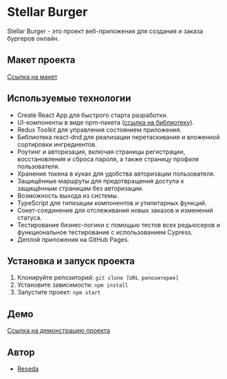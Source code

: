 
# Stellar Burger

Stellar Burger - это проект веб-приложения для создания и заказа бургеров онлайн.

## Макет проекта

[Ссылка на макет](https://www.figma.com/file/tLatiSwpQmOsE3nSReMmqN/React_Bootcamp_%D0%9F%D1%80%D0%BE%D0%B5%D0%BA%D1%82%D0%BD%D1%8B%D0%B5-%D0%B7%D0%B0%D0%B4%D0%B0%D1%87%D0%B8_external_link?type=design&node-id=0-1&mode=design)

## Используемые технологии

- Create React App для быстрого старта разработки.
- UI-компоненты в виде npm-пакета ([ссылка на библиотеку](https://www.npmjs.com/package/@ya.praktikum/react-developer-burger-ui-components)).
- Redux Toolkit для управления состоянием приложения.
- Библиотека react-dnd для реализации перетаскивания и вложенной сортировки ингредиентов.
- Роутинг и авторизация, включая страницы регистрации, восстановления и сброса пароля, а также страницу профиля пользователя.
- Хранение токена в куках для удобства авторизации пользователя.
- Защищённые маршруты для предотвращения доступа к защищённым страницам без авторизации.
- Возможность выхода из системы.
- TypeScript для типизации компонентов и утилитарных функций.
- Сокет-соединение для отслеживания новых заказов и изменений статуса.
- Тестирование бизнес-логики с помощью тестов всех редьюсеров и функциональное тестирование с использованием Cypress.
- Деплой приложения на GitHub Pages.

## Установка и запуск проекта

1. Клонируйте репозиторий: `git clone [URL репозитория]`
2. Установите зависимости: `npm install`
3. Запустите проект: `npm start`

## Демо

[Ссылка на демонстрацию проекта](https://rezzeda.github.io/react-stellar-burger/)

## Автор

- [Reseda](https://github.com/Rezzeda)
